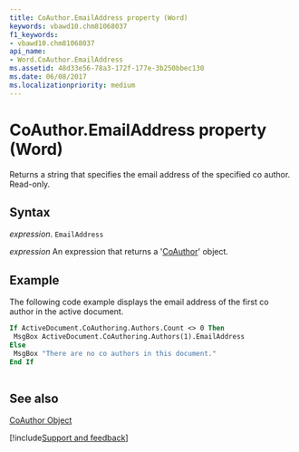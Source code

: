```yaml
---
title: CoAuthor.EmailAddress property (Word)
keywords: vbawd10.chm81068037
f1_keywords:
- vbawd10.chm81068037
api_name:
- Word.CoAuthor.EmailAddress
ms.assetid: 48d33e56-78a3-172f-177e-3b250bbec130
ms.date: 06/08/2017
ms.localizationpriority: medium
---
```



# CoAuthor.EmailAddress property (Word)

Returns a string that specifies the email address of the specified co author. Read-only.


## Syntax

_expression_. `EmailAddress`

 _expression_ An expression that returns a '[CoAuthor](Word.CoAuthor.md)' object.


## Example

The following code example displays the email address of the first co author in the active document.


```vb
If ActiveDocument.CoAuthoring.Authors.Count <> 0 Then 
 MsgBox ActiveDocument.CoAuthoring.Authors(1).EmailAddress 
Else
 MsgBox "There are no co authors in this document."
End If 
 

```


## See also


[CoAuthor Object](Word.CoAuthor.md)

[!include[Support and feedback](~/includes/feedback-boilerplate.md)]